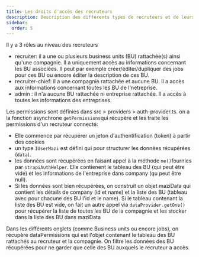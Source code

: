 ```yaml
---
title: Les droits d'accès des recruteurs
description: Description des différents types de recruteurs et de leurs accès
sidebar:
  order: 5
---
```


Il y a 3 rôles au niveau des recruteurs
- recruiter: il a une ou plusieurs business units (BU) rattachée(s) ainsi qu'une compagnie. Il a uniquement accès au informations concernant les BU associées. Il peut par exemple créer/éditer/dupliquer des jobs pour ces BU ou encore éditer la description de ces BU.
- recruiter-chief: il a une compagnie rattachée et aucune BU. Il a accès aux informations concernant toutes les BU de l'netreprise.
- admin : il n'a aucune BU rattachée ni entreprise rattachée. Il a accès à toutes les informations des entreprises.

Les permissions sont définies dans src > providers > auth-provider.ts.
on a la fonction asynchrone `getPermissions`qui récupère et les traite les permissions d'un recruteur connecté:
-  Elle commence par récupérer un jeton d'authentification (token) à partir des cookies
- un type `IUserMazi` est défini qui pour structurer les données récupérées (`data`).
- les données sont récupérées en faisant appel à la méthode `me()`fournies par `strapiAuthHelper`. Elle contienent le tableau des BU (qui peut être vide) et les informations de l'entreprise dans company (qu peut être null).
- Si les données sont bien récupérées, on construit un objet maziData qui contient les détails de company (id et name) et la liste des BU (tableau avec pour chacune des BU l'id et le name). Si le tableau contenant la liste des BU est vide, on fait un autre appel via `dataProvider.getOne()` pour récupérer la liste de toutes les BU de la compagnie et les stocker dans la liste des BU dans maziData

Dans les différents onglets (comme Business units ou encore jobs), on récupère dataPermissions qui est l'objet contenant le tableau des BU rattachés au recruteur et la compagnie.
On filtre les données des BU récupérées pour ne garder que celle des BU auxquels le recruteur a accès.